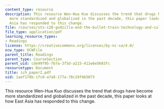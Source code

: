 ```yaml
---
content_type: resource
description: This resource Wen-Hua Kuo discusses the trend that drugs have become
  more standardized and globalized in the past decade, this paper looks at how East
  Asia has responded to this change.
file: /courses/sts-s28-godzilla-and-the-bullet-train-technology-and-culture-in-modern-japan-fall-2005/1aef178b1fc8a7a8177a78c19f465073_ich_paper2.pdf
file_type: application/pdf
learning_resource_types:
- Readings
license: https://creativecommons.org/licenses/by-nc-sa/4.0/
ocw_type: OCWFile
parent_title: Readings
parent_type: CourseSection
parent_uid: cde99f95-7b7a-3f5d-a215-411e6e5683fc
resourcetype: Document
title: ich_paper2.pdf
uid: 1aef178b-1fc8-a7a8-177a-78c19f465073
---
```

This resource Wen-Hua Kuo discusses the trend that drugs have become more standardized and globalized in the past decade, this paper looks at how East Asia has responded to this change.
